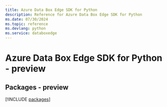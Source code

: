 ```yaml
---
title: Azure Data Box Edge SDK for Python
description: Reference for Azure Data Box Edge SDK for Python
ms.date: 07/30/2024
ms.topic: reference
ms.devlang: python
ms.service: databoxedge
---
```

# Azure Data Box Edge SDK for Python - preview
## Packages - preview
[!INCLUDE [packages](data-box-edge-index.md)]